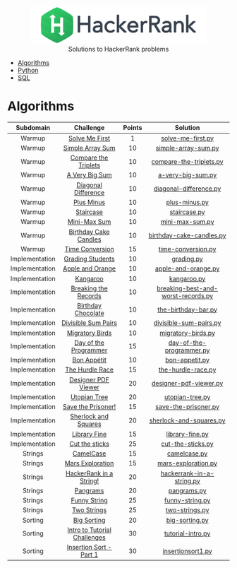 <p align="center">
    <a href="https://www.hackerrank.com/shubhamkhan">
        <img height=85 src="../logo_wordmark.svg">
    </a>
    <br>Solutions to HackerRank problems
</p>

* [Algorithms](#)
* [Python](../python)
* [SQL](../sql)

# Algorithms

| Subdomain | Challenge | Points | Solution |
|:---------:|:---------:|:------:|:--------:|
| Warmup | [Solve Me First](https://www.hackerrank.com/challenges/solve-me-first) | 1 | [solve-me-first.py](https://github.com/shubhamkhan/HackerRank_Solutions/blob/master/Algorithms/solve-me-first.py) |
| Warmup | [Simple Array Sum](https://www.hackerrank.com/challenges/simple-array-sum) | 10 | [simple-array-sum.py](https://github.com/shubhamkhan/HackerRank_Solutions/blob/master/Algorithms/simple-array-sum.py) |
| Warmup | [Compare the Triplets](https://www.hackerrank.com/challenges/compare-the-triplets) | 10 | [compare-the-triplets.py](https://github.com/shubhamkhan/HackerRank_Solutions/blob/master/Algorithms/compare-the-triplets.py) |
| Warmup | [A Very Big Sum](https://www.hackerrank.com/challenges/a-very-big-sum) | 10 | [a-very-big-sum.py](https://github.com/shubhamkhan/HackerRank_Solutions/blob/master/Algorithms/a-very-big-sum.py) |
| Warmup | [Diagonal Difference](https://www.hackerrank.com/challenges/diagonal-difference) | 10 | [diagonal-difference.py](https://github.com/shubhamkhan/HackerRank_Solutions/blob/master/Algorithms/diagonal-difference.py) |
| Warmup | [Plus Minus](https://www.hackerrank.com/challenges/plus-minus) | 10 | [plus-minus.py](https://github.com/shubhamkhan/HackerRank_Solutions/blob/master/Algorithms/plus-minus.py) |
| Warmup | [Staircase](https://www.hackerrank.com/challenges/staircase) | 10 | [staircase.py](https://github.com/shubhamkhan/HackerRank_Solutions/blob/master/Algorithms/staircase.py) |
| Warmup | [Mini-Max Sum](https://www.hackerrank.com/challenges/mini-max-sum) | 10 | [mini-max-sum.py](https://github.com/shubhamkhan/HackerRank_Solutions/blob/master/Algorithms/mini-max-sum.py) |
| Warmup | [Birthday Cake Candles](https://www.hackerrank.com/challenges/birthday-cake-candles) | 10 | [birthday-cake-candles.py](https://github.com/shubhamkhan/HackerRank_Solutions/blob/master/Algorithms/birthday-cake-candles.py) |
| Warmup | [Time Conversion](https://www.hackerrank.com/challenges/time-conversion) | 15 | [time-conversion.py](https://github.com/shubhamkhan/HackerRank_Solutions/blob/master/Algorithms/time-conversion.py) |
| Implementation | [Grading Students](https://www.hackerrank.com/challenges/grading) | 10 | [grading.py](https://github.com/shubhamkhan/HackerRank_Solutions/blob/master/Algorithms/grading.py) |
| Implementation | [Apple and Orange](https://www.hackerrank.com/challenges/apple-and-orange) | 10 | [apple-and-orange.py](https://github.com/shubhamkhan/HackerRank_Solutions/blob/master/Algorithms/apple-and-orange.py) |
| Implementation | [Kangaroo](https://www.hackerrank.com/challenges/kangaroo) | 10 | [kangaroo.py](https://github.com/shubhamkhan/HackerRank_Solutions/blob/master/Algorithms/kangaroo.py) |
| Implementation | [Breaking the Records](https://www.hackerrank.com/challenges/breaking-best-and-worst-records) | 10 | [breaking-best-and-worst-records.py](https://github.com/shubhamkhan/HackerRank_Solutions/blob/master/Algorithms/breaking-best-and-worst-records.py) |
| Implementation | [Birthday Chocolate](https://www.hackerrank.com/challenges/the-birthday-bar) | 10 | [the-birthday-bar.py](https://github.com/shubhamkhan/HackerRank_Solutions/blob/master/Algorithms/the-birthday-bar.py) |
| Implementation | [Divisible Sum Pairs](https://www.hackerrank.com/challenges/divisible-sum-pairs) | 10 | [divisible-sum-pairs.py](https://github.com/shubhamkhan/HackerRank_Solutions/blob/master/Algorithms/divisible-sum-pairs.py) |
| Implementation | [Migratory Birds](https://www.hackerrank.com/challenges/migratory-birds) | 10 | [migratory-birds.py](https://github.com/shubhamkhan/HackerRank_Solutions/blob/master/Algorithms/migratory-birds.py) |
| Implementation | [Day of the Programmer](https://www.hackerrank.com/challenges/day-of-the-programmer) | 15 | [day-of-the-programmer.py](https://github.com/shubhamkhan/HackerRank_Solutions/blob/master/Algorithms/day-of-the-programmer.py) |
| Implementation | [Bon Appétit](https://www.hackerrank.com/challenges/bon-appetit) | 10 | [bon-appetit.py](https://github.com/shubhamkhan/HackerRank_Solutions/blob/master/Algorithms/bon-appetit.py) |
| Implementation | [The Hurdle Race](https://www.hackerrank.com/challenges/the-hurdle-race) | 15 | [the-hurdle-race.py](https://github.com/shubhamkhan/HackerRank_Solutions/blob/master/Algorithms/the-hurdle-race.py) |
| Implementation | [Designer PDF Viewer](https://www.hackerrank.com/challenges/designer-pdf-viewer) | 20 | [designer-pdf-viewer.py](https://github.com/shubhamkhan/HackerRank_Solutions/blob/master/Algorithms/designer-pdf-viewer.py) |
| Implementation | [Utopian Tree](https://www.hackerrank.com/challenges/utopian-tree) | 20 | [utopian-tree.py](https://github.com/shubhamkhan/HackerRank_Solutions/blob/master/Algorithms/utopian-tree.py) |
| Implementation | [Save the Prisoner!](https://www.hackerrank.com/challenges/save-the-prisoner) | 15 | [save-the-prisoner.py](https://github.com/shubhamkhan/HackerRank_Solutions/blob/master/Algorithms/save-the-prisoner.py) |
| Implementation | [Sherlock and Squares](https://www.hackerrank.com/challenges/sherlock-and-squares) | 20 | [sherlock-and-squares.py](https://github.com/shubhamkhan/HackerRank_Solutions/blob/master/Algorithms/sherlock-and-squares.py) |
| Implementation | [Library Fine](https://www.hackerrank.com/challenges/library-fine) | 15 | [library-fine.py](https://github.com/shubhamkhan/HackerRank_Solutions/blob/master/Algorithms/library-fine.py) |
| Implementation | [Cut the sticks](https://www.hackerrank.com/challenges/cut-the-sticks) | 25 | [cut-the-sticks.py](https://github.com/shubhamkhan/HackerRank_Solutions/blob/master/Algorithms/cut-the-sticks.py) |
| Strings | [CamelCase](https://www.hackerrank.com/challenges/camelcase) | 15 | [camelcase.py](https://github.com/shubhamkhan/HackerRank_Solutions/blob/master/Algorithms/camelcase.py) |
| Strings | [Mars Exploration](https://www.hackerrank.com/challenges/mars-exploration) | 15 | [mars-exploration.py](https://github.com/shubhamkhan/HackerRank_Solutions/blob/master/Algorithms/mars-exploration.py) |
| Strings | [HackerRank in a String!](https://www.hackerrank.com/challenges/hackerrank-in-a-string) | 20 | [hackerrank-in-a-string.py](https://github.com/shubhamkhan/HackerRank_Solutions/blob/master/Algorithms/hackerrank-in-a-string.py) |
| Strings | [Pangrams](https://www.hackerrank.com/challenges/pangrams) | 20 | [pangrams.py](https://github.com/shubhamkhan/HackerRank_Solutions/blob/master/Algorithms/pangrams.py) |
| Strings | [Funny String](https://www.hackerrank.com/challenges/funny-string) | 25 | [funny-string.py](https://github.com/shubhamkhan/HackerRank_Solutions/blob/master/Algorithms/funny-string.py) |
| Strings | [Two Strings](https://www.hackerrank.com/challenges/two-strings) | 25 | [two-strings.py](https://github.com/shubhamkhan/HackerRank_Solutions/blob/master/Algorithms/two-strings.py) |
| Sorting | [Big Sorting](https://www.hackerrank.com/challenges/big-sorting) | 20 | [big-sorting.py](https://github.com/shubhamkhan/HackerRank_Solutions/blob/master/Algorithms/big-sorting.py) |
| Sorting | [Intro to Tutorial Challenges](https://www.hackerrank.com/challenges/tutorial-intro) | 30 | [tutorial-intro.py](https://github.com/shubhamkhan/HackerRank_Solutions/blob/master/Algorithms/tutorial-intro.py) |
| Sorting | [Insertion Sort - Part 1](https://www.hackerrank.com/challenges/insertionsort1) | 30 | [insertionsort1.py](https://github.com/shubhamkhan/HackerRank_Solutions/blob/master/Algorithms/insertionsort1.py) |
